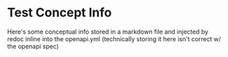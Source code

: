 Test Concept Info
====

Here's some conceptual info stored in a markdown file and injected by redoc inline into the openapi.yml (technically storing 
it here isn't correct w/ the openapi spec)